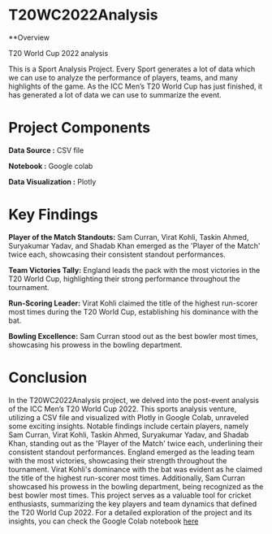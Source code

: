# T20WC2022Analysis

**Overview

T20 World Cup 2022 analysis

This is a Sport Analysis Project. Every Sport generates a lot of data which we can use to analyze the performance of players, 
teams, and many highlights of the game. As the ICC Men’s T20 World Cup has just finished, it has generated a lot of data we can use to summarize the event.

# Project Components

**Data Source :** CSV file

**Notebook :** Google colab

**Data Visualization :** Plotly

# Key Findings

**Player of the Match Standouts:** Sam Curran, Virat Kohli, Taskin Ahmed, Suryakumar Yadav, and Shadab Khan emerged as the 'Player of the Match' twice each, 
showcasing their consistent standout performances.

**Team Victories Tally:** England leads the pack with the most victories in the T20 World Cup, highlighting their strong performance throughout the tournament.

**Run-Scoring Leader:** Virat Kohli claimed the title of the highest run-scorer most times during the T20 World Cup, establishing his dominance with the bat.

**Bowling Excellence:** Sam Curran stood out as the best bowler most times, showcasing his prowess in the bowling department.

# Conclusion

In the T20WC2022Analysis project, we delved into the post-event analysis of the ICC Men’s T20 World Cup 2022. 
This sports analysis venture, utilizing a CSV file and visualized with Plotly in Google Colab, unraveled some exciting insights.
Notable findings include certain players, namely Sam Curran, Virat Kohli, Taskin Ahmed, Suryakumar Yadav, and Shadab Khan,
standing out as the 'Player of the Match' twice each, underlining their consistent standout performances. 
England emerged as the leading team with the most victories, showcasing their strength throughout the tournament.
Virat Kohli's dominance with the bat was evident as he claimed the title of the highest run-scorer most times.
Additionally, Sam Curran showcased his prowess in the bowling department, being recognized as the best bowler most times. 
This project serves as a valuable tool for cricket enthusiasts, summarizing the key players and team dynamics that defined the T20 World Cup 2022.
For a detailed exploration of the project and its insights, you can check the Google Colab notebook [here](https://colab.research.google.com/drive/1Y5siB6bF0WMXoCs2GzQj0fbkfjkS1dqz?usp=sharing)
